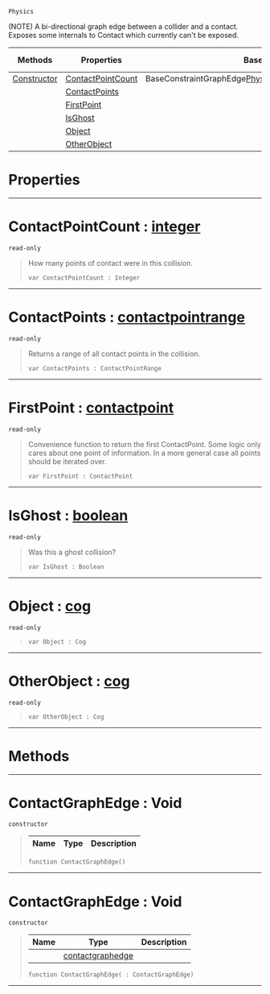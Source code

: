  `Physics`

(NOTE) A bi-directional graph edge between a collider and a contact. Exposes some internals to Contact which currently can't be exposed.

|Methods|Properties|Base Classes|Derived Classes|
|---|---|---|---|
|[ Constructor](https://github.com/ArendDanielek/ZeroDocsTest/blob/master/code_reference/class_reference/contactgraphedge.markdown#contactgraphedge-void)|[ ContactPointCount](https://github.com/ArendDanielek/ZeroDocsTest/blob/master/code_reference/class_reference/contactgraphedge.markdown#contactpointcount-zero-e)|BaseConstraintGraphEdge<Physics::Contact,Physics::ContactEdge>| |
| |[ ContactPoints](https://github.com/ArendDanielek/ZeroDocsTest/blob/master/code_reference/class_reference/contactgraphedge.markdown#contactpoints-zero-engin)| | |
| |[ FirstPoint](https://github.com/ArendDanielek/ZeroDocsTest/blob/master/code_reference/class_reference/contactgraphedge.markdown#firstpoint-zero-engine-d)| | |
| |[ IsGhost](https://github.com/ArendDanielek/ZeroDocsTest/blob/master/code_reference/class_reference/contactgraphedge.markdown#isghost-zero-engine-docu)| | |
| |[ Object](https://github.com/ArendDanielek/ZeroDocsTest/blob/master/code_reference/class_reference/contactgraphedge.markdown#object-zero-engine-docum)| | |
| |[ OtherObject](https://github.com/ArendDanielek/ZeroDocsTest/blob/master/code_reference/class_reference/contactgraphedge.markdown#otherobject-zero-engine)| | |


 #  Properties


---  
 #  ContactPointCount : [integer](https://github.com/ArendDanielek/ZeroDocsTest/blob/master/code_reference/zilch_base_types/integer.markdown)

 `read-only`

> How many points of contact were in this collision.
> ``` lang=cpp, name=Zilch
> var ContactPointCount : Integer


---  
 #  ContactPoints : [contactpointrange](https://github.com/ArendDanielek/ZeroDocsTest/blob/master/code_reference/class_reference/contactpointrange.markdown)

 `read-only`

> Returns a range of all contact points in the collision.
> ``` lang=cpp, name=Zilch
> var ContactPoints : ContactPointRange


---  
 #  FirstPoint : [contactpoint](https://github.com/ArendDanielek/ZeroDocsTest/blob/master/code_reference/class_reference/contactpoint.markdown)

 `read-only`

> Convenience function to return the first ContactPoint. Some logic only cares about one point of information. In a more general case all points should be iterated over.
> ``` lang=cpp, name=Zilch
> var FirstPoint : ContactPoint


---  
 #  IsGhost : [boolean](https://github.com/ArendDanielek/ZeroDocsTest/blob/master/code_reference/zilch_base_types/boolean.markdown)

 `read-only`

> Was this a ghost collision?
> ``` lang=cpp, name=Zilch
> var IsGhost : Boolean


---  
 #  Object : [cog](https://github.com/ArendDanielek/ZeroDocsTest/blob/master/code_reference/class_reference/cog.markdown)

 `read-only`

> 
> ``` lang=cpp, name=Zilch
> var Object : Cog


---  
 #  OtherObject : [cog](https://github.com/ArendDanielek/ZeroDocsTest/blob/master/code_reference/class_reference/cog.markdown)

 `read-only`

> 
> ``` lang=cpp, name=Zilch
> var OtherObject : Cog


---  
 #  Methods


---  
 #  ContactGraphEdge : Void

 `constructor`

> 
> |Name|Type|Description|
> |---|---|---|
> ``` lang=cpp, name=Zilch
> function ContactGraphEdge()
> ``` 


---  
 #  ContactGraphEdge : Void

 `constructor`

> 
> |Name|Type|Description|
> |---|---|---|
> ||[contactgraphedge](https://github.com/ArendDanielek/ZeroDocsTest/blob/master/code_reference/class_reference/contactgraphedge.markdown)| |
> ``` lang=cpp, name=Zilch
> function ContactGraphEdge( : ContactGraphEdge)
> ``` 


---  
 
  
  
  
  
  
  
  

 